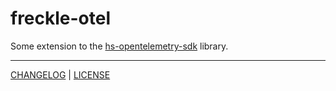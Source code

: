 # freckle-otel

Some extension to the [hs-opentelemetry-sdk](https://hackage.haskell.org/package/hs-opentelemetry-sdk) library.

---

[CHANGELOG](./CHANGELOG.md) | [LICENSE](./LICENSE)
